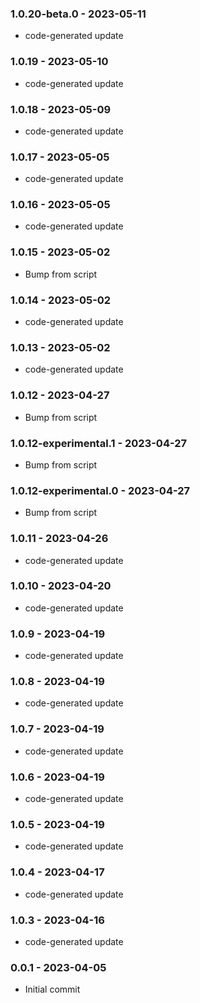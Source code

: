 ### 1.0.20-beta.0 - 2023-05-11

- code-generated update

### 1.0.19 - 2023-05-10

- code-generated update

### 1.0.18 - 2023-05-09

- code-generated update

### 1.0.17 - 2023-05-05

- code-generated update

### 1.0.16 - 2023-05-05

- code-generated update

### 1.0.15 - 2023-05-02

- Bump from script

### 1.0.14 - 2023-05-02

- code-generated update

### 1.0.13 - 2023-05-02

- code-generated update

### 1.0.12 - 2023-04-27

- Bump from script

### 1.0.12-experimental.1 - 2023-04-27

- Bump from script

### 1.0.12-experimental.0 - 2023-04-27

- Bump from script

### 1.0.11 - 2023-04-26

- code-generated update

### 1.0.10 - 2023-04-20

- code-generated update

### 1.0.9 - 2023-04-19

- code-generated update

### 1.0.8 - 2023-04-19

- code-generated update

### 1.0.7 - 2023-04-19

- code-generated update

### 1.0.6 - 2023-04-19

- code-generated update

### 1.0.5 - 2023-04-19

- code-generated update

### 1.0.4 - 2023-04-17

- code-generated update

### 1.0.3 - 2023-04-16

- code-generated update

### 0.0.1 - 2023-04-05

- Initial commit